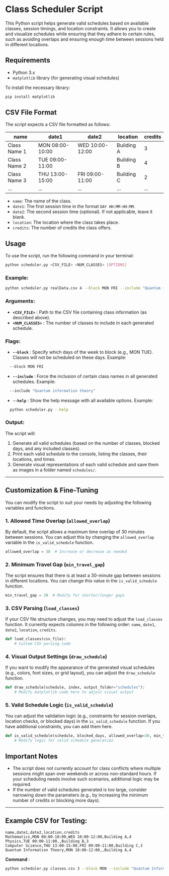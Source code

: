 # Class Scheduler Script

This Python script helps generate valid schedules based on available classes, session timings, and location constraints. It allows you to create and visualize schedules while ensuring that they adhere to certain rules, such as avoiding overlaps and ensuring enough time between sessions held in different locations.

## Requirements

* Python 3.x
* `matplotlib` library (for generating visual schedules)

To install the necessary library:

```bash
pip install matplotlib
```

## CSV File Format

The script expects a CSV file formatted as follows:

| name         | date1           | date2           | location   | credits |
| ------------ | --------------- | --------------- | ---------- | ------- |
| Class Name 1 | MON 08:00-10:00 | WED 10:00-12:00 | Building A | 3       |
| Class Name 2 | TUE 09:00-11:00 |                 | Building B | 4       |
| Class Name 3 | THU 13:00-15:00 | FRI 09:00-11:00 | Building C | 2       |
| ...          | ...             | ...             | ...        | ...     |

* `name`: The name of the class.
* `date1`: The first session time in the format `DAY HH:MM-HH:MM`.
* `date2`: The second session time (optional). If not applicable, leave it blank.
* `location`: The location where the class takes place.
* `credits`: The number of credits the class offers.

## Usage

To use the script, run the following command in your terminal:

```bash
python scheduler.py <CSV_FILE> <NUM_CLASSES> [OPTIONS]
```

### Example:

```bash
python scheduler.py realData.csv 4 --block MON FRI --include "Quantum information theory"
```

### Arguments:

* **`<CSV_FILE>`** : Path to the CSV file containing class information (as described above).
* **`<NUM_CLASSES>`** : The number of classes to include in each generated schedule.

### Flags:

* **`--block`** : Specify which days of the week to block (e.g., MON TUE). Classes will not be scheduled on these days.
  Example:

```bash
  --block MON FRI
```

* **`--include`** : Force the inclusion of certain class names in all generated schedules.
  Example:

```bash
  --include "Quantum information theory"
```

* **`--help`** : Show the help message with all available options.
  Example:

```bash
  python scheduler.py --help
```

### Output:

The script will:

1. Generate all valid schedules (based on the number of classes, blocked days, and any included classes).
2. Print each valid schedule to the console, listing the classes, their locations, and times.
3. Generate visual representations of each valid schedule and save them as images in a folder named `schedules/`.

---

## Customization & Fine-Tuning

You can modify the script to suit your needs by adjusting the following variables and functions.

### 1. **Allowed Time Overlap** (`allowed_overlap`)

By default, the script allows a maximum time overlap of 30 minutes between sessions. You can adjust this by changing the `allowed_overlap` variable in the `is_valid_schedule` function.

```python
allowed_overlap = 30  # Increase or decrease as needed
```

### 2. **Minimum Travel Gap** (`min_travel_gap`)

The script ensures that there is at least a 30-minute gap between sessions in different locations. You can change this value in the `is_valid_schedule` function.

```python
min_travel_gap = 30  # Modify for shorter/longer gaps
```

### 3. **CSV Parsing** (`load_classes`)

If your CSV file structure changes, you may need to adjust the `load_classes` function. It currently expects columns in the following order: `name`, `date1`, `date2`, `location`, `credits`.

```python
def load_classes(csv_file):
    # Custom CSV parsing code
```

### 4. **Visual Output Settings** (`draw_schedule`)

If you want to modify the appearance of the generated visual schedules (e.g., colors, font sizes, or grid layout), you can adjust the `draw_schedule` function.

```python
def draw_schedule(schedule, index, output_folder="schedules"):
    # Modify matplotlib code here to adjust visual output
```

### 5. **Valid Schedule Logic** (`is_valid_schedule`)

You can adjust the validation logic (e.g., constraints for session overlaps, location checks, or blocked days) in the `is_valid_schedule` function. If you have additional constraints, you can add them here.

```python
def is_valid_schedule(schedule, blocked_days, allowed_overlap=30, min_travel_gap=30):
    # Modify logic for valid schedule generation
```

## Important Notes

* The script does not currently account for class conflicts where multiple sessions might span over weekends or across non-standard hours. If your scheduling needs involve such scenarios, additional logic may be required.
* If the number of valid schedules generated is too large, consider narrowing down the parameters (e.g., by increasing the minimum number of credits or blocking more days).

---

## Example CSV for Testing:

```csv
name,date1,date2,location,credits
Mathematics,MON 08:00-10:00,WED 10:00-12:00,Building A,4
Physics,TUE 09:00-11:00,,Building B,3
Computer Science,THU 13:00-15:00,FRI 09:00-11:00,Building C,3
Quantum Information Theory,MON 10:00-12:00,,Building A,4
```

 **Command** :

```bash
python scheduler.py classes.csv 3 --block MON --include "Quantum Information Theory"
```
